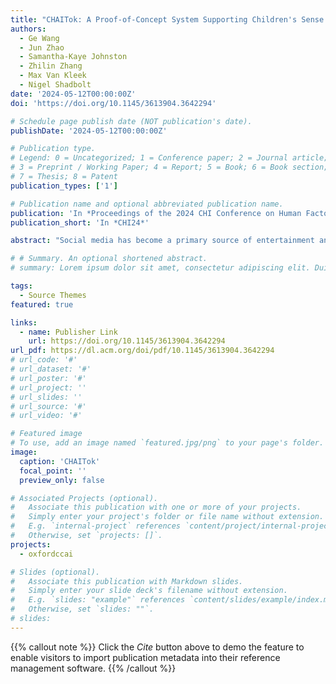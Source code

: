 ```yaml
---
title: "CHAITok: A Proof-of-Concept System Supporting Children's Sense of Data Autonomy on Social Media"
authors:
  - Ge Wang
  - Jun Zhao
  - Samantha-Kaye Johnston
  - Zhilin Zhang
  - Max Van Kleek
  - Nigel Shadbolt
date: '2024-05-12T00:00:00Z'
doi: 'https://doi.org/10.1145/3613904.3642294'

# Schedule page publish date (NOT publication's date).
publishDate: '2024-05-12T00:00:00Z'

# Publication type.
# Legend: 0 = Uncategorized; 1 = Conference paper; 2 = Journal article;
# 3 = Preprint / Working Paper; 4 = Report; 5 = Book; 6 = Book section;
# 7 = Thesis; 8 = Patent
publication_types: ['1']

# Publication name and optional abbreviated publication name.
publication: 'In *Proceedings of the 2024 CHI Conference on Human Factors in Computing Systems*'
publication_short: 'In *CHI24*'

abstract: "Social media has become a primary source of entertainment and education for children globally. While much attention has been given to children’s online well-being, a pressing concern often goes unnoticed: the pervasive data harvesting underlying social media and its manipulative impact on undermining children’s autonomy. In this paper, we present CHAITok, an Android mobile application designed to enhance children’s sense of autonomy over their data on social media. Through 27 user study sessions with 109 children aged 10–13, we offer insights into the current lack of data autonomy among children regarding their online information, and how we can foster children’s sense of data autonomy through a socio-technical journey. Our findings inspire design recommendations to respect children’s values, support children’s evolving autonomy, and design for children’s digital rights. We emphasize data autonomy as a fundamental right for children, call for further research, design innovation, and policy changes on this critical issue."

# # Summary. An optional shortened abstract.
# summary: Lorem ipsum dolor sit amet, consectetur adipiscing elit. Duis posuere tellus ac convallis placerat. Proin tincidunt magna sed ex sollicitudin condimentum.

tags:
  - Source Themes
featured: true

links:
  - name: Publisher Link
    url: https://doi.org/10.1145/3613904.3642294
url_pdf: https://dl.acm.org/doi/pdf/10.1145/3613904.3642294
# url_code: '#'
# url_dataset: '#'
# url_poster: '#'
# url_project: ''
# url_slides: ''
# url_source: '#'
# url_video: '#'

# Featured image
# To use, add an image named `featured.jpg/png` to your page's folder.
image:
  caption: 'CHAITok'
  focal_point: ''
  preview_only: false

# Associated Projects (optional).
#   Associate this publication with one or more of your projects.
#   Simply enter your project's folder or file name without extension.
#   E.g. `internal-project` references `content/project/internal-project/index.md`.
#   Otherwise, set `projects: []`.
projects:
  - oxfordccai

# Slides (optional).
#   Associate this publication with Markdown slides.
#   Simply enter your slide deck's filename without extension.
#   E.g. `slides: "example"` references `content/slides/example/index.md`.
#   Otherwise, set `slides: ""`.
# slides:
---
```


{{% callout note %}}
Click the _Cite_ button above to demo the feature to enable visitors to import publication metadata into their reference management software.
{{% /callout %}}

<!-- Supplementary notes can be added here, including [code and math](https://wowchemy.com/docs/content/writing-markdown-latex/). -->
